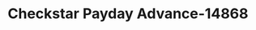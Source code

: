 ---
f_zip-code: 44137
f_state-code: OH
title: Checkstar Payday Advance-14868
f_phone: 216-475-5010
f_city-only: Maple Heights
f_address: 5250 Warrensville Center Rd Maple Heights
f_location-unique-id: '14868'
slug: checkstar-payday-advance-14868
updated-on: '2024-05-30T13:46:58.046Z'
created-on: '2024-05-30T13:36:59.803Z'
published-on: '2024-05-30T13:54:32.469Z'
f_city-state: cms/city/maple-heights-oh.md
f_company: cms/company/checkstar-payday-advance.md
f_state: cms/state/ohio.md
layout: '[payday-loan].html'
tags: payday-loan
---